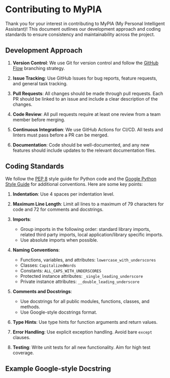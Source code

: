 # Contributing to MyPIA

Thank you for your interest in contributing to MyPIA (My Personal Intelligent Assistant)! This document outlines our development approach and coding standards to ensure consistency and maintainability across the project.

## Development Approach

1. **Version Control**: We use Git for version control and follow the [GitHub Flow](https://guides.github.com/introduction/flow/) branching strategy.

2. **Issue Tracking**: Use GitHub Issues for bug reports, feature requests, and general task tracking.

3. **Pull Requests**: All changes should be made through pull requests. Each PR should be linked to an issue and include a clear description of the changes.

4. **Code Review**: All pull requests require at least one review from a team member before merging.

5. **Continuous Integration**: We use GitHub Actions for CI/CD. All tests and linters must pass before a PR can be merged.

6. **Documentation**: Code should be well-documented, and any new features should include updates to the relevant documentation files.

## Coding Standards

We follow the [PEP 8](https://www.python.org/dev/peps/pep-0008/) style guide for Python code and the [Google Python Style Guide](https://google.github.io/styleguide/pyguide.html) for additional conventions. Here are some key points:

1. **Indentation**: Use 4 spaces per indentation level.

2. **Maximum Line Length**: Limit all lines to a maximum of 79 characters for code and 72 for comments and docstrings.

3. **Imports**: 
   - Group imports in the following order: standard library imports, related third party imports, local application/library specific imports.
   - Use absolute imports when possible.

4. **Naming Conventions**:
   - Functions, variables, and attributes: `lowercase_with_underscores`
   - Classes: `CapitalizedWords`
   - Constants: `ALL_CAPS_WITH_UNDERSCORES`
   - Protected instance attributes: `_single_leading_underscore`
   - Private instance attributes: `__double_leading_underscore`

5. **Comments and Docstrings**:
   - Use docstrings for all public modules, functions, classes, and methods.
   - Use Google-style docstrings format.

6. **Type Hints**: Use type hints for function arguments and return values.

7. **Error Handling**: Use explicit exception handling. Avoid bare `except` clauses.

8. **Testing**: Write unit tests for all new functionality. Aim for high test coverage.

## Example Google-style Docstring
